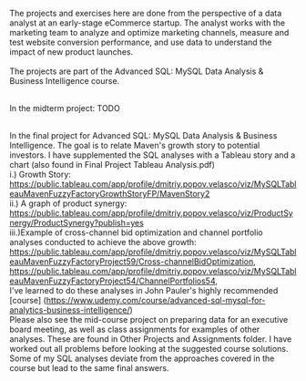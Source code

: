 

The projects and exercises here are done from the perspective of a data analyst at an early-stage eCommerce startup.  The analyst works with the marketing team to analyze and optimize marketing channels, measure and test website conversion performance, and use data to understand the impact of new product launches.  
<br/> The projects are part of the Advanced SQL: MySQL Data Analysis & Business Intelligence course.

<br/>In the midterm project: TODO

<br/>In the final project for Advanced SQL: MySQL Data Analysis & Business Intelligence.  The goal is to relate Maven's growth story to potential investors.  I have supplemented the SQL analyses with a Tableau story and a chart (also found in Final Project Tableau Analysis.pdf)
<br>i.) Growth Story: https://public.tableau.com/app/profile/dmitriy.popov.velasco/viz/MySQLTableauMavenFuzzyFactoryGrowthStoryFP/MavenStory2
<br>ii.) A graph of product synergy: https://public.tableau.com/app/profile/dmitriy.popov.velasco/viz/ProductSynergy/ProductSynergy?publish=yes
<br>iii.)Example of cross-channel bid optimization and channel portfolio analyses conducted to achieve the above growth: https://public.tableau.com/app/profile/dmitriy.popov.velasco/viz/MySQLTableauMavenFuzzyFactoryProject59/Cross-channelBidOptimization, https://public.tableau.com/app/profile/dmitriy.popov.velasco/viz/MySQLTableauMavenFuzzyFactoryProject54/ChannelPortfolios54,
<br>I've learned to do these analyses in John Pauler's highly recommended [course] (https://www.udemy.com/course/advanced-sql-mysql-for-analytics-business-intelligence/)
<br>Please also see the mid-course project on preparing data for an executive board meeting, as well as class assignments for examples of other analyses. These are found in Other Projects and Assignments folder.  I have worked out all problems before looking at the suggested course solutions.  Some of my SQL analyses deviate from the approaches covered in the course but lead to the same final answers.
